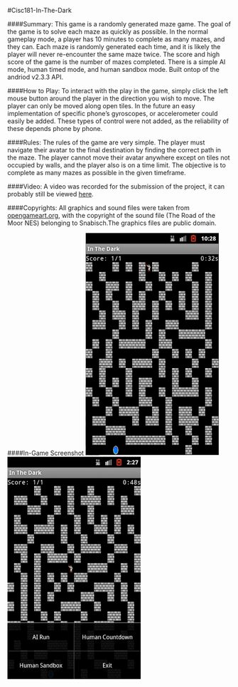 #Cisc181-In-The-Dark

####Summary:
This game is a randomly generated maze game. The goal of the game is to solve each maze as quickly as possible. In the normal gameplay mode, a player has 10 minutes to complete as many mazes, and they can. Each maze is randomly generated each time, and it is likely the player will never re-encounter the same maze twice. The score and high score of the game is the number of mazes completed. There is a simple AI mode, human timed mode, and human sandbox mode. Built ontop of the andriod v2.3.3 API.

####How to Play:
To interact with the play in the game, simply click the left mouse button around the player in the direction you wish to move. The player can only be moved along open tiles. In the future an easy implementation of specific phone’s gyroscopes, or accelerometer could easily be added. These types of control were not added, as the reliability of these depends phone by phone.

####Rules:
The rules of the game are very simple. The player must navigate their avatar to the final destination by finding the correct path in the maze. The player cannot move their avatar anywhere except on tiles not occupied by walls, and the player also is on a time limit. The objective is to complete as many mazes as possible in the given timeframe.

####Video:
A video was recorded for the submission of the project, it can probably still be viewed [here](https://drive.google.com/open?id=0B8HflPJpf1_XLTRiSElWOEgzZGc&authuser=1).

####Copyrights:
All graphics and sound files were taken from [opengameart.org](http://opengameart.org/), with the copyright of the sound file (The Road of the Moor NES) belonging to Snabisch.The graphics files are public domain.

####In-Game Screenshot
![General Game](screenshot0.png)![Menu Usage](screenshot1.png)